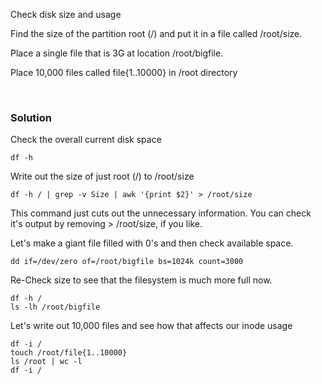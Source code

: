 Check disk size and usage

Find the size of the partition root (/) and put it in a file called /root/size.

Place a single file that is 3G at location /root/bigfile.

Place 10,000 files called file{1..10000} in /root directory

<br>

### Solution


Check the overall current disk space

```plain
df -h
```

Write out the size of just root (/) to /root/size

```plain
df -h / | grep -v Size | awk '{print $2}' > /root/size
```

This command just cuts out the unnecessary information. You can check it's output by removing > /root/size, if you like.

Let's make a giant file filled with 0's and then check available space.
```plain
dd if=/dev/zero of=/root/bigfile bs=1024k count=3000
```

Re-Check size to see that the filesystem is much more full now.

```plain
df -h /
ls -lh /root/bigfile
```

Let's write out 10,000 files and see how that affects our inode usage

```plain
df -i /
touch /root/file{1..10000}
ls /root | wc -l
df -i /
```


